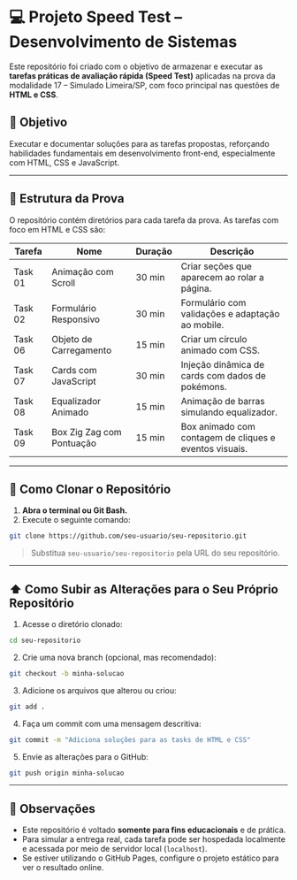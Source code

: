 # 💻 Projeto Speed Test – Desenvolvimento de Sistemas

Este repositório foi criado com o objetivo de armazenar e executar as **tarefas práticas de avaliação rápida (Speed Test)** aplicadas na prova da modalidade 17 – Simulado Limeira/SP, com foco principal nas questões de **HTML e CSS**.

## 📌 Objetivo

Executar e documentar soluções para as tarefas propostas, reforçando habilidades fundamentais em desenvolvimento front-end, especialmente com HTML, CSS e JavaScript.

---

## 📂 Estrutura da Prova

O repositório contém diretórios para cada tarefa da prova. As tarefas com foco em HTML e CSS são:

| Tarefa  | Nome                      | Duração | Descrição                                              |
| ------- | ------------------------- | ------- | ------------------------------------------------------ |
| Task 01 | Animação com Scroll       | 30 min  | Criar seções que aparecem ao rolar a página.           |
| Task 02 | Formulário Responsivo     | 30 min  | Formulário com validações e adaptação ao mobile.       |
| Task 06 | Objeto de Carregamento    | 15 min  | Criar um círculo animado com CSS.                      |
| Task 07 | Cards com JavaScript      | 30 min  | Injeção dinâmica de cards com dados de pokémons.       |
| Task 08 | Equalizador Animado       | 15 min  | Animação de barras simulando equalizador.              |
| Task 09 | Box Zig Zag com Pontuação | 15 min  | Box animado com contagem de cliques e eventos visuais. |

---

## 🚀 Como Clonar o Repositório

1. **Abra o terminal ou Git Bash.**
2. Execute o seguinte comando:

```bash
git clone https://github.com/seu-usuario/seu-repositorio.git
```

> Substitua `seu-usuario/seu-repositorio` pela URL do seu repositório.

---

## ⬆️ Como Subir as Alterações para o Seu Próprio Repositório

1. Acesse o diretório clonado:

```bash
cd seu-repositorio
```

2. Crie uma nova branch (opcional, mas recomendado):

```bash
git checkout -b minha-solucao
```

3. Adicione os arquivos que alterou ou criou:

```bash
git add .
```

4. Faça um commit com uma mensagem descritiva:

```bash
git commit -m "Adiciona soluções para as tasks de HTML e CSS"
```

5. Envie as alterações para o GitHub:

```bash
git push origin minha-solucao
```

---

## 📎 Observações

* Este repositório é voltado **somente para fins educacionais** e de prática.
* Para simular a entrega real, cada tarefa pode ser hospedada localmente e acessada por meio de servidor local (`localhost`).
* Se estiver utilizando o GitHub Pages, configure o projeto estático para ver o resultado online.
